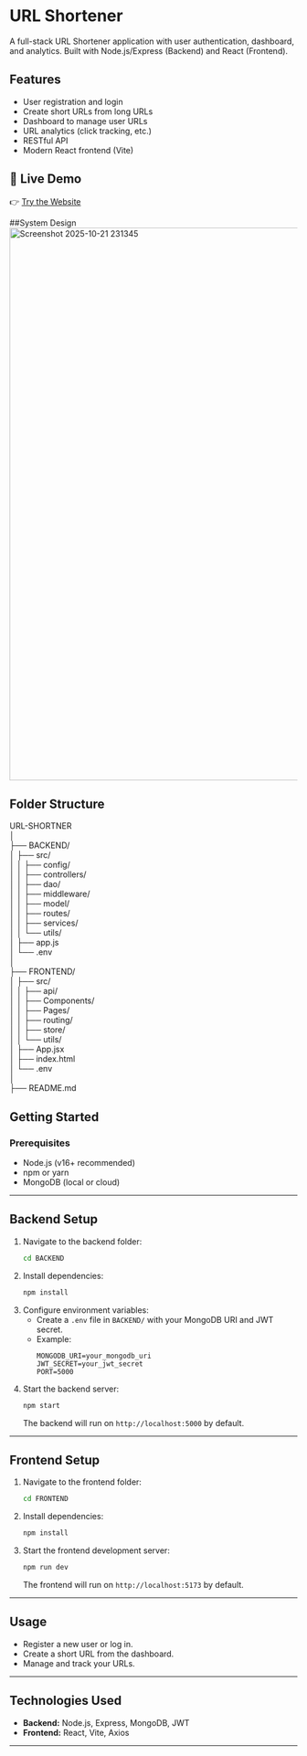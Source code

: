 # URL Shortener

A full-stack URL Shortener application with user authentication, dashboard, and analytics. Built with Node.js/Express (Backend) and React (Frontend).

## Features
- User registration and login
- Create short URLs from long URLs
- Dashboard to manage user URLs
- URL analytics (click tracking, etc.)
- RESTful API
- Modern React frontend (Vite)

## 🚀 Live Demo
👉 [Try the Website](https://url-shortner-ochre-phi.vercel.app/)   

##System Design  
<img width="1917" height="968" alt="Screenshot 2025-10-21 231345" src="https://github.com/user-attachments/assets/d6d9ea31-badc-44df-9936-3c1f441dc5ed" />


## Folder Structure
URL-SHORTNER  
│  
├── BACKEND/             
│   ├── src/  
│   │   ├── config/  
│   │   ├── controllers/   
│   │   ├── dao/          
│   │   ├── middleware/   
│   │   ├── model/        
│   │   ├── routes/       
│   │   ├── services/      
│   │   └── utils/        
│   ├── app.js             
│   └── .env              
│  
├── FRONTEND/             
│   ├── src/  
│   │   ├── api/         
│   │   ├── Components/    
│   │   ├── Pages/         
│   │   ├── routing/     
│   │   ├── store/        
│   │   └── utils/         
│   ├── App.jsx  
│   ├── index.html  
│   └── .env  
│  
├── README.md  
   
  
## Getting Started

### Prerequisites
- Node.js (v16+ recommended)
- npm or yarn
- MongoDB (local or cloud)

---

## Backend Setup

1. Navigate to the backend folder:
   ```sh
   cd BACKEND
   ```
2. Install dependencies:
   ```sh
   npm install
   ```
3. Configure environment variables:
   - Create a `.env` file in `BACKEND/` with your MongoDB URI and JWT secret.
   - Example:
     ```env
     MONGODB_URI=your_mongodb_uri
     JWT_SECRET=your_jwt_secret
     PORT=5000
     ```
4. Start the backend server:
   ```sh
   npm start
   ```
   The backend will run on `http://localhost:5000` by default.

---

## Frontend Setup

1. Navigate to the frontend folder:
   ```sh
   cd FRONTEND
   ```
2. Install dependencies:
   ```sh
   npm install
   ```
3. Start the frontend development server:
   ```sh
   npm run dev
   ```
   The frontend will run on `http://localhost:5173` by default.

---

## Usage
- Register a new user or log in.
- Create a short URL from the dashboard.
- Manage and track your URLs.

---

## Technologies Used
- **Backend:** Node.js, Express, MongoDB, JWT
- **Frontend:** React, Vite, Axios

---










